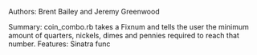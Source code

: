 Authors: Brent Bailey and Jeremy Greenwood

Summary: coin_combo.rb takes a Fixnum and tells the user the minimum amount of quarters, nickels, dimes and pennies required to reach that number.
Features: Sinatra func